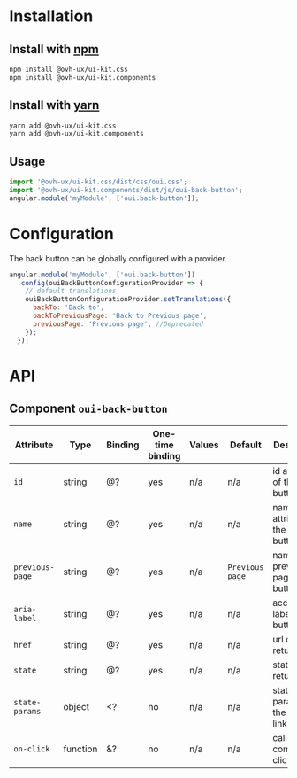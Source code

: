 # Installation

## Install with [npm](https://www.npmjs.com/)

```bash
npm install @ovh-ux/ui-kit.css
npm install @ovh-ux/ui-kit.components
```

## Install with [yarn](https://yarnpkg.com)

```bash
yarn add @ovh-ux/ui-kit.css
yarn add @ovh-ux/ui-kit.components
```
## Usage

```js
import '@ovh-ux/ui-kit.css/dist/css/oui.css';
import '@ovh-ux/ui-kit.components/dist/js/oui-back-button';
angular.module('myModule', ['oui.back-button']);
```

# Configuration

The back button can be globally configured with a provider.

```js
angular.module('myModule', ['oui.back-button'])
  .config(ouiBackButtonConfigurationProvider => {
    // default translations
    ouiBackButtonConfigurationProvider.setTranslations({
      backTo: 'Back to',
      backToPreviousPage: 'Back to Previous page',
      previousPage: 'Previous page', //Deprecated
    });
  });
```

# API

## Component `oui-back-button`

| Attribute                 | Type      | Binding   | One-time binding  | Values | Default          | Description
| ----                      | ----      | ----      | ----              | ----   | ----             | ----
| `id`                      | string    | @?        | yes               | n/a    | n/a              | id attribute of the button/link
| `name`                    | string    | @?        | yes               | n/a    | n/a              | name attribute of the button/link
| `previous-page`           | string    | @?        | yes               | n/a    | `Previous page`  | name of the previous page in the button/link
| `aria-label`              | string    | @?        | yes               | n/a    | n/a              | accessibility label of the button/link
| `href`                    | string    | @?        | yes               | n/a    | n/a              | url of the return link
| `state`                   | string    | @?        | yes               | n/a    | n/a              | state of the return link
| `state-params`            | object    | <?        | no                | n/a    | n/a              | state params of the return link
| `on-click`                | function  | &?        | no                | n/a    | n/a              | callback on component click
